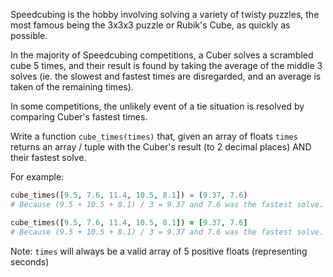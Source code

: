 Speedcubing is the hobby involving solving a variety of twisty puzzles, the most famous being the 3x3x3 puzzle or Rubik's Cube, as quickly as possible.

In the majority of Speedcubing competitions, a Cuber solves a scrambled cube 5 times, and their result is found by taking the average of the middle 3 solves (ie. the slowest and fastest times are disregarded, and an average is taken of the remaining times).

In some competitions, the unlikely event of a tie situation is resolved by comparing Cuber's fastest times.

Write a function ```cube_times(times)``` that, given an array of floats ```times``` returns an array / tuple with the Cuber's result (to 2 decimal places) AND their fastest solve.


For example:
```python
cube_times([9.5, 7.6, 11.4, 10.5, 8.1]) = (9.37, 7.6)
# Because (9.5 + 10.5 + 8.1) / 3 = 9.37 and 7.6 was the fastest solve.
```

```ruby
cube_times([9.5, 7.6, 11.4, 10.5, 8.1]) = [9.37, 7.6]
# Because (9.5 + 10.5 + 8.1) / 3 = 9.37 and 7.6 was the fastest solve.
```
Note: ```times``` will always be a valid array of 5 positive floats (representing seconds)